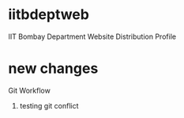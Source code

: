 # iitbdeptweb
IIT Bombay Department Website Distribution Profile

new changes
=======

Git Workflow

1. testing git conflict

